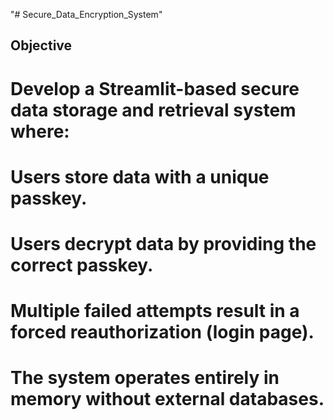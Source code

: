 "# Secure_Data_Encryption_System" 

## Objective
# Develop a Streamlit-based secure data storage and retrieval system where:

# Users store data with a unique passkey.
# Users decrypt data by providing the correct passkey.
# Multiple failed attempts result in a forced reauthorization (login page).
# The system operates entirely in memory without external databases.